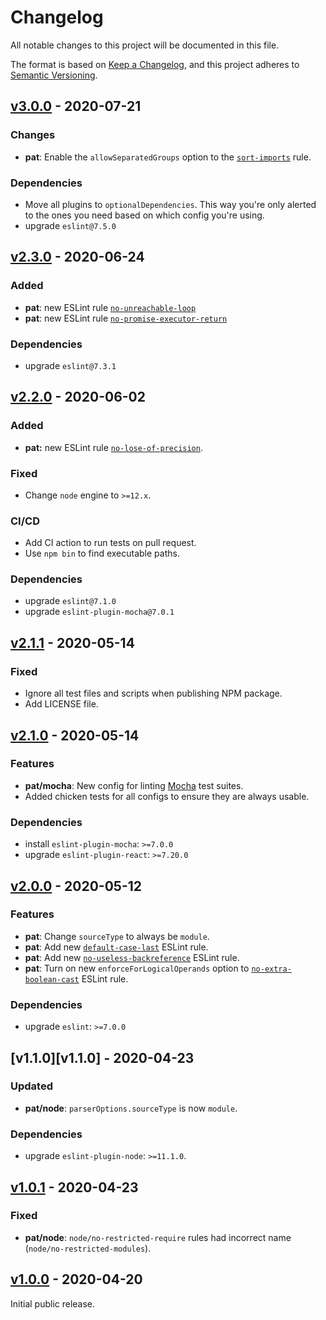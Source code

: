 # Changelog

All notable changes to this project will be documented in this file.

The format is based on [Keep a Changelog](https://keepachangelog.com/en/1.0.0/),
and this project adheres to [Semantic Versioning](https://semver.org/spec/v2.0.0.html).

## [v3.0.0][v3.0.0] - 2020-07-21

### Changes

- **pat**: Enable the `allowSeparatedGroups` option to the [`sort-imports`][sort-imports] rule.

### Dependencies

- Move all plugins to `optionalDependencies`. This way you're only alerted to the ones you need based on which config you're using.
- upgrade `eslint@7.5.0`

[sort-imports]: https://eslint.org/docs/rules/sort-imports

## [v2.3.0][v2.3.0] - 2020-06-24

### Added

- **pat**: new ESLint rule [`no-unreachable-loop`][no-unreachable-loop]
- **pat**: new ESLint rule [`no-promise-executor-return`][no-promise-executor-return]

### Dependencies

- upgrade `eslint@7.3.1`

[no-promise-executor-return]: https://eslint.org/docs/rules/no-promise-executor-return
[no-unreachable-loop]: https://eslint.org/docs/rules/no-unreachable-loop

## [v2.2.0][v2.2.0] - 2020-06-02

### Added

- **pat:** new ESLint rule [`no-lose-of-precision`][no-lose-of-precision].

### Fixed

- Change `node` engine to `>=12.x`.

### CI/CD

- Add CI action to run tests on pull request.
- Use `npm bin` to find executable paths.

### Dependencies

- upgrade `eslint@7.1.0`
- upgrade `eslint-plugin-mocha@7.0.1`

[no-lose-of-precision]: https://eslint.org/docs/rules/no-loss-of-precision

## [v2.1.1][v2.1.1] - 2020-05-14

### Fixed

- Ignore all test files and scripts when publishing NPM package.
- Add LICENSE file.

## [v2.1.0][v2.1.0] - 2020-05-14

### Features

- **pat/mocha**: New config for linting [Mocha][mocha] test suites.
- Added chicken tests for all configs to ensure they are always usable.

### Dependencies

- install `eslint-plugin-mocha`: `>=7.0.0`
- upgrade `eslint-plugin-react`: `>=7.20.0`

[mocha]: https://mochajs.org/

## [v2.0.0][v2.0.0] - 2020-05-12

### Features

- **pat**: Change `sourceType` to always be `module`.
- **pat**: Add new [`default-case-last`][default-case-last] ESLint rule.
- **pat**: Add new [`no-useless-backreference`][no-useless-backreference] ESLint rule.
- **pat**: Turn on new `enforceForLogicalOperands` option to [`no-extra-boolean-cast`][no-extra-boolean-cast] ESLint rule.

[default-case-last]: https://eslint.org/docs/rules/default-case-last
[no-extra-boolean-cast]: https://eslint.org/docs/rules/no-extra-boolean-cast
[no-useless-backreference]: https://eslint.org/docs/rules/no-useless-backreference

### Dependencies

- upgrade `eslint`: `>=7.0.0`

## [v1.1.0][v1.1.0] - 2020-04-23

### Updated

- **pat/node**: `parserOptions.sourceType` is now `module`.

### Dependencies

- upgrade `eslint-plugin-node`: `>=11.1.0`.

## [v1.0.1][v1.0.1] - 2020-04-23

### Fixed

- **pat/node**: `node/no-restricted-require` rules had incorrect name (`node/no-restricted-modules`).

## [v1.0.0][v1.0.0] - 2020-04-20

Initial public release.


[v3.0.0]: https://github.com/patrickrgaffney/eslint-config-pat/releases/tag/v3.0.0
[v2.3.0]: https://github.com/patrickrgaffney/eslint-config-pat/releases/tag/v2.3.0
[v2.2.0]: https://github.com/patrickrgaffney/eslint-config-pat/releases/tag/v2.2.0
[v2.1.1]: https://github.com/patrickrgaffney/eslint-config-pat/releases/tag/v2.1.1
[v2.1.0]: https://github.com/patrickrgaffney/eslint-config-pat/releases/tag/v2.1.1
[v2.0.0]: https://github.com/patrickrgaffney/eslint-config-pat/releases/tag/v2.0.0
[v1.1.1]: https://github.com/patrickrgaffney/eslint-config-pat/releases/tag/v1.1.1
[v1.0.1]: https://github.com/patrickrgaffney/eslint-config-pat/releases/tag/v1.0.1
[v1.0.0]: https://github.com/patrickrgaffney/eslint-config-pat/releases/tag/v1.0.0